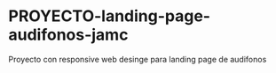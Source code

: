 # PROYECTO-landing-page-audifonos-jamc
Proyecto con responsive web desinge para landing page de audifonos
